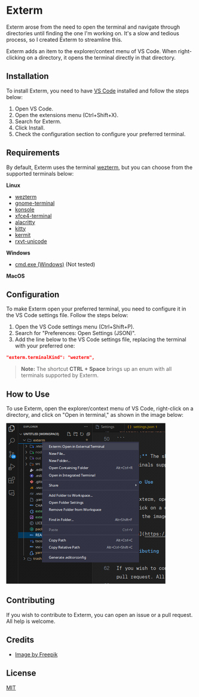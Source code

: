 # Exterm

Exterm arose from the need to open the terminal and navigate through directories until finding the one I'm working on. It's a slow and tedious process, so I created Exterm to streamline this.

Exterm adds an item to the explorer/context menu of VS Code. When right-clicking on a directory, it opens the terminal directly in that directory.

## Installation

To install Exterm, you need to have [VS Code](https://code.visualstudio.com/) installed and follow the steps below:

1. Open VS Code.
2. Open the extensions menu (Ctrl+Shift+X).
3. Search for Exterm.
4. Click Install.
5. Check the configuration section to configure your preferred terminal.

## Requirements

By default, Exterm uses the terminal [wezterm](https://wezfurlong.org/wezterm/), but you can choose from the supported terminals below:

**Linux**

- [wezterm](https://wezfurlong.org/wezterm/)
- [gnome-terminal](https://help.gnome.org/users/gnome-terminal/stable/)
- [konsole](https://konsole.kde.org/)
- [xfce4-terminal](https://docs.xfce.org/apps/terminal/start)
- [alacritty](https://github.com/alacritty/alacritty)
- [kitty](https://github.com/kovidgoyal/kitty)
- [kermit](https://github.com/orhun/kermit)
- [rxvt-unicode](http://software.schmorp.de/pkg/rxvt-unicode.html)

**Windows**

- [cmd.exe (Windows)](https://docs.microsoft.com/en-us/windows-server/administration/windows-commands/cmd) (Not tested)

**MacOS**

## Configuration

To make Exterm open your preferred terminal, you need to configure it in the VS Code settings file. Follow the steps below:

1. Open the VS Code settings menu (Ctrl+Shift+P).
2. Search for "Preferences: Open Settings (JSON)".
3. Add the line below to the VS Code settings file, replacing the terminal with your preferred one:

```json
"exterm.terminalKind": "wezterm",
```

> **Note:** The shortcut **CTRL + Space** brings up an enum with all terminals supported by Exterm.

## How to Use

To use Exterm, open the explorer/context menu of VS Code, right-click on a directory, and click on "Open in terminal," as shown in the image below:

![Exterm](./assets/exterm-menu.png)

## Contributing

If you wish to contribute to Exterm, you can open an issue or a pull request. All help is welcome.

## Credits

- [Image by Freepik](https://www.freepik.com/free-vector/hand-drawn-owl-outline-illustration_22890206.htm#query=owl&position=7&from_view=keyword&track=sph&uuid=44968ab8-6880-4e9d-8c0e-700fe236349d)

## License

[MIT](LICENSE)
